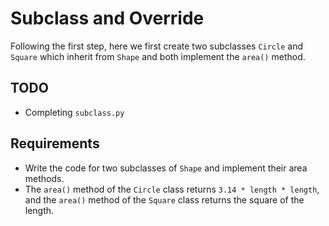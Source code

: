 # Subclass and Override

Following the first step, here we first create two subclasses `Circle` and `Square` which inherit from `Shape` and both implement the `area()` method.

## TODO

- Completing `subclass.py`

## Requirements

- Write the code for two subclasses of `Shape` and implement their area methods.
- The `area()` method of the `Circle` class returns `3.14 * length * length`, and the `area()` method of the `Square` class returns the square of the length.
